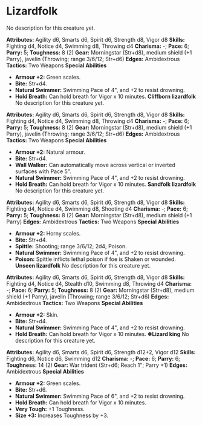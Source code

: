 # Lizardfolk

No description for this creature yet.

**Attributes:** Agility d6, Smarts d6, Spirit d6, Strength d8, Vigor d8
**Skills:** Fighting d4, Notice d4, Swimming d8, Throwing d4
**Charisma:** -; **Pace:** 6; **Parry:** 5; **Toughness:** 8 (2)
**Gear:** Morningstar (Str+d8), medium shield (+1 Parry), javelin
(Throwing; range 3/6/12; Str+d6)
**Edges:** Ambidextrous
**Tactics:** Two Weapons
**Special Abilities**

- **Armour +2:** Green scales.
- **Bite:** Str+d4.
- **Natural Swimmer:** Swimming Pace of 4", and +2 to resist drowning.
- **Hold Breath:** Can hold breath for Vigor x 10 minutes.
**Cliffborn lizardfolk**
No description for this creature yet.

**Attributes:** Agility d6, Smarts d6, Spirit d6, Strength d8, Vigor d8
**Skills:** Fighting d4, Notice d4, Swimming d8, Throwing d4
**Charisma:** -; **Pace:** 6; **Parry:** 5; **Toughness:** 8 (2)
**Gear:** Morningstar (Str+d8), medium shield (+1 Parry), javelin
(Throwing; range 3/6/12; Str+d6)
**Edges:** Ambidextrous
**Tactics:** Two Weapons
**Special Abilities**

- **Armour +2:** Natural armour.
- **Bite:** Str+d4.
- **Wall Walker:** Can automatically move across vertical or inverted
surfaces with Pace 5".
- **Natural Swimmer:** Swimming Pace of 4", and +2 to resist drowning.
- **Hold Breath:** Can hold breath for Vigor x 10 minutes.
**Sandfolk lizardfolk**
No description for this creature yet.

**Attributes:** Agility d6, Smarts d6, Spirit d6, Strength d8, Vigor d8
**Skills:** Fighting d4, Notice d4, Swimming d8, Shooting d4
**Charisma:** -; **Pace:** 6; **Parry:** 5; **Toughness:** 8 (2)
**Gear:** Morningstar (Str+d8), medium shield (+1 Parry)
**Edges:** Ambidextrous
**Tactics:** Two Weapons
**Special Abilities**

- **Armour +2:** Horny scales.
- **Bite:** Str+d4.
- **Spittle:** Shooting; range 3/6/12; 2d4; Poison.
- **Natural Swimmer:** Swimming Pace of 4", and +2 to resist drowning.
- **Poison:** Spittle inflicts lethal poison if foe is Shaken or
wounded.
**Unseen lizardfolk**
No description for this creature yet.

**Attributes:** Agility d6, Smarts d6, Spirit d6, Strength d8, Vigor d8
**Skills:** Fighting d4, Notice d4, Stealth d10, Swimming d8, Throwing
d4
**Charisma:** -; **Pace:** 6; **Parry:** 5; **Toughness:** 8 (2)
**Gear:** Morningstar (Str+d8), medium shield (+1 Parry), javelin
(Throwing; range 3/6/12; Str+d6)
**Edges:** Ambidextrous
**Tactics:** Two Weapons
**Special Abilities**

- **Armour +2:** Skin.
- **Bite:** Str+d4.
- **Natural Swimmer:** Swimming Pace of 4", and +2 to resist drowning.
- **Hold Breath:** Can hold breath for Vigor x 10 minutes.
**❄Lizard king**
No description for this creature yet.

**Attributes:** Agility d6, Smarts d6, Spirit d6, Strength d12+2, Vigor
d12
**Skills:** Fighting d6, Notice d6, Swimming d12
**Charisma:** -; **Pace:** 6; **Parry:** 6; **Toughness:** 14 (2)
**Gear:** War trident (Str+d6; Reach 1"; Parry +1)
**Edges:** Ambidextrous
**Special Abilities**

- **Armour +2:** Green scales.
- **Bite:** Str+d6.
- **Natural Swimmer:** Swimming Pace of 6", and +2 to resist drowning.
- **Hold Breath:** Can hold breath for Vigor x 10 minutes.
- **Very Tough:** +1 Toughness.
- **Size +3:** Increases Toughness by +3.
